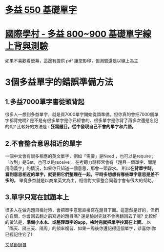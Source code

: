 # [多益 550 基礎單字](Basic_New_Toeic_Vocabulary.pdf)

# [國際學村 - 多益 800~900 基礎單字線上背與測驗](https://quizlet.com/G1-Pippen/folders/new-toeic800900/sets)

  如果不喜歡看螢幕，這邊有提供 pdf 讓您影印，但測驗還是以線上為主
  
# 3個多益單字的錯誤準備方法

## 1.多益7000單字書從頭背起 

很多人一想到多益單字，就是買7000單字開始從頭準備。但你真的會把7000個單字都背完嗎? 是不是有很多單字是你已經會的、很多單字是你背了再多次還是忘記的呢?
比較好的方法是 : **狂寫題目，從中發現自己不會的單字和片語。**

## 2.不會整合意思相近的單字 

一個中文會有很多相應的英文單字，例如「需要」是Need ，也可以是require ;「收到」是Get，也可以是receive。
在考聽力時經常會有「題目一個單字、問題用同義字」的情況，如果你只知道一個意思，那會一頭霧水。
所以**在背單字時，看到意思相近的單字，就要把它們整理在一起，平時多想想有哪些單字意思是差不多的。**
畢竟多益就是以商業英文為主，相信對大家整合同義字會有很大的幫助。

## 3.單字只寫在試題本上 
很多人在做完題目檢討時，會把單字意思直接寫在題目下面。這當然是好的，但捫心自問，你會回去翻之前寫過的題目嗎? 還是檢討完就不會再翻回去了呢?
比較好的做法是，**準備小本本、或整理單字的app，檢討完就把單字抄寫在上面。**
以「隔天、隔三天、隔周」的頻率複習、如果一周後你還記得這個單字，恭喜你!你已經記住它了!

[文章節錄自](https://blog.amazingtalker.com/zh-tw/zh-eng/%E5%A4%9A%E7%9B%8A%E5%96%AE%E5%AD%97%E7%B8%BD%E6%95%B4%E7%90%86/10141/)
